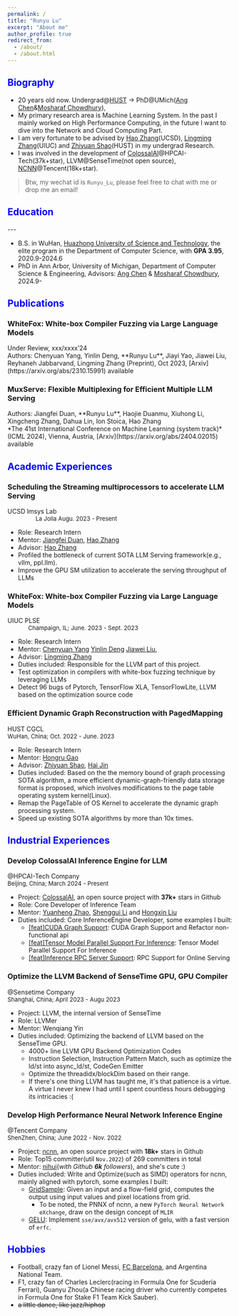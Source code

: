 ```yaml
---
permalink: /
title: "Runyu Lu"
excerpt: "About me"
author_profile: true
redirect_from: 
  - /about/
  - /about.html
---
```


<!-- This is the front page of a website that is powered by the [academicpages template](https://github.com/academicpages/academicpages.github.io) and hosted on GitHub pages. [GitHub pages](https://pages.github.com) is a free service in which websites are built and hosted from code and data stored in a GitHub repository, automatically updating when a new commit is made to the respository. This template was forked from the [Minimal Mistakes Jekyll Theme](https://mmistakes.github.io/minimal-mistakes/) created by Michael Rose, and then extended to support the kinds of content that academics have: publications, talks, teaching, a portfolio, blog posts, and a dynamically-generated CV. You can fork [this repository](https://github.com/academicpages/academicpages.github.io) right now, modify the configuration and markdown files, add your own PDFs and other content, and have your own site for free, with no ads! An older version of this template powers my own personal website at [stuartgeiger.com](http://stuartgeiger.com), which uses [this Github repository](https://github.com/staeiou/staeiou.github.io). -->


<h2 class="col">
<font color=blue>Biography</font>
</h2>
<!-- --- -->

<!-- * 20 years old, fourth-year Undergraduate@[HUST](http://english.hust.edu.cn/) -> PhD@UMich(Ang Chen&Mosharaf Chowdhury) -->
<!-- * the elite program in the Department of Computer Science & Technology, with **GPA 3.95, rank 4th** -->
<!-- * Intern@[UIUC](http://lingming.cs.illinois.edu/index.html), about llvm fuzzing, with the guidance of Chenyuan Yang@UIUC, Lingming Zhang@UIUC -->
<!-- * Intern@[UCSD](https://people.eecs.berkeley.edu/~hao/), about LLM Serving, under the guidance of Jiangfei Duan@CUHK, Hao Zhang@UCSD -->
<!-- * I have optimized the LLVM Backend for [SenseTime](https://www.sensetime.com/)(GPU Compiler Optimization), written many high-performance neural networks operators for [Tencent](https://github.com/Tencent/ncnn) company(Inference Engine), I also have made some contributions to open source projects of [Microsoft](https://github.com/microsoft/AI-System), [Meituan](https://github.com/meituan/YOLOv6), and [Megvii](https://github.com/MegEngine/MegCC).  -->
<!-- * In addition, as the person in charge, I once led a team to complete an industry project of the deployment of object detection and pose estimation models on arm chips, which perfectly meet the high FPS demands.  -->

* 20 years old now. Undergrad@[HUST](http://english.hust.edu.cn/) -> PhD@UMich([Ang Chen](https://web.eecs.umich.edu/~chenang/)&[Mosharaf Chowdhury](https://www.mosharaf.com/)), 
* My primary research area is Machine Learning System. In the past I mainly worked on High Performance Computing, in the future I want to dive into the Network and Cloud Computing Part.
* I am very fortunate to be advised by [Hao Zhang](https://cseweb.ucsd.edu/~haozhang/)(UCSD), [Lingming Zhang](http://lingming.cs.illinois.edu/index.html)(UIUC) and [Zhiyuan Shao](https://github.com/MrShawCode)(HUST) in my undergrad Research.
* I was involved in the development of [ColossalAI](https://github.com/hpcaitech/ColossalAI)@HPCAI-Tech(37k+star), LLVM@SenseTime(not open source), [NCNN](https://github.com/Tencent/ncnn)@Tencent(18k+star).

> Btw, my wechat id is `Runyu_Lu`, please feel free to chat with me or drop me an email!

<!-- <h2 class="col"> -->
<!-- <font color=blue>Skills</font> -->
<!-- </h2> -->
<!-- --- -->
<!--  -->
<!-- * **AI:** LLM/CV Model Deployment -->
<!-- * **HPC:** CUDA, Intel SSE, Arm NEON, Assembly, Async Programming -->
<!-- * **Compiler:** Compiler Infra like LLVM, MLIR, Triton -->

<h2 class="col">
<font color=blue>Education</font>
</h2>
---

* B.S. in WuHan, [Huazhong University of Science and Technology](http://english.hust.edu.cn/), the elite program in the Department of Computer Science, with **GPA 3.95**, 2020.9-2024.6
* PhD in Ann Arbor, University of Michigan, Department of Computer Science & Engineering, Advisors: [Ang Chen](https://web.eecs.umich.edu/~chenang/) & [Mosharaf Chowdhury](https://www.mosharaf.com/), 2024.9-

<!-- * Looking for chances of Summer research experience in US or Singpore -->
<!-- * B.S. in GitHub, GitHub University, 2012 -->
<!-- * M.S. in Jekyll, GitHub University, 2014 -->
<!-- * Ph.D in Version Control Theory, GitHub University, 2018 (expected) -->

<h2 class="col">
<font color=blue>Publications</font>
</h2>

<div class="section-text col-right">
<h3><a href="#" style="text-decoration: none;"><span class="emph">WhiteFox: White-box Compiler Fuzzing via Large Language Models</span> </a></h3>
</div>
<div><a href="https://arxiv.org/abs/2310.15991" style="text-decoration: none;">Under Review, xxx/xxxx’24</a></div>
Authors: Chenyuan Yang, Yinlin Deng, **Runyu Lu**, Jiayi Yao, Jiawei Liu, Reyhaneh Jabbarvand, Lingming Zhang  
(Preprint), Oct 2023, [Arxiv](https://arxiv.org/abs/2310.15991) available
<!-- <br> -->


<div class="section-text col-right">
<h3><a href="#" style="text-decoration: none;"><span class="emph">MuxServe: Flexible Multiplexing for Efficient Multiple LLM Serving</span> </a></h3>
</div>
<!-- <div><a href="https://arxiv.org/abs/2404.02015" style="text-decoration: none;">Under Review, xxx/xxxx’24</a></div> -->
Authors: Jiangfei Duan, **Runyu Lu**, Haojie Duanmu, Xiuhong Li, Xingcheng Zhang, Dahua Lin, Ion Stoica, Hao Zhang
<br>
*The 41st International Conference on Machine Learning (system track)* 
<br>
(ICML 2024), Vienna, Austria, [Arxiv](https://arxiv.org/abs/2404.02015) available 



<!-- ACM Joint European Software Engineering Conference and Symposium on the Foundations of Software Engineering* -->

<!-- <div class="section-text col-right"> -->
<!-- <h3><a href="#" style="text-decoration: none;"><span class="emph">Efficient Memory Management for Large Dynamic Graph Serving with PagedMapping</span> </a></h3> -->
<!-- </div> -->

<!-- <div><a href="https://lmsys.org/" style="text-decoration: none;">To be submitted, xxxx’24</a></div> -->

<!-- Authors: `*`Hongru Gao, `*`**Runyu Lu**, Zhiyuan Shao, Hai Jin   -->
<!-- *The IEEE International Conference on Data Engineering* -->

<!-- `*` *denotes joint first authors* -->


<h2 class="col">
<font color=blue>Academic Experiences</font>
</h2>

<div class="section-text col-right">
<h3><a href="#" style="text-decoration: none;"><span class="emph">Scheduling the Streaming multiprocessors to accelerate LLM Serving</span> </a></h3>
</div>

<div><a href="https://lmsys.org/" style="text-decoration: none;">UCSD lmsys Lab</a>
<font size ="2"> &emsp; &emsp; &emsp; &emsp; &emsp; &emsp; &emsp; &emsp; &emsp; &emsp; &emsp; &emsp; &emsp; &emsp; &emsp; &emsp; &emsp; &emsp; &emsp; &emsp; &emsp; &emsp;&nbsp; &emsp; &emsp; &emsp;&emsp; &emsp; La Jolla Augu. 2023 - Present </font>
</div>

<!-- * Role: Research Intern  -->
<!-- * Role: Role: Research Intern, **Second author**, paper already submitted to **xxxx'24**, Arxiv Available soon -->
* Role: Research Intern
* Mentor: [Jiangfei Duan](https://jf-d.github.io/), [Hao Zhang](https://people.eecs.berkeley.edu/~hao/)
* Advisor: [Hao Zhang](https://people.eecs.berkeley.edu/~hao/)
* Profiled the bottleneck of current SOTA LLM Serving framework(e.g., vllm, ppl.llm).
* Improve the GPU SM utilization to accelerate the serving throughput of LLMs
<!-- * now coding for one project about acclerating the serving throughput of LLMs. -->

<!-- 0 -->
<div class="section-text col-right">
<h3><a href="#" style="text-decoration: none;"><span class="emph">WhiteFox: White-box Compiler Fuzzing via Large Language Models</span> </a></h3>
</div>

<div><a href="http://lingming.cs.illinois.edu/index.html" style="text-decoration: none;">UIUC PLSE</a>
<font size ="2"> &emsp; &emsp; &emsp; &emsp; &emsp; &emsp; &emsp; &emsp; &emsp; &emsp; &emsp; &emsp; &emsp; &emsp; &emsp; &emsp; &emsp; &emsp; &emsp; &emsp; &emsp; &emsp;&nbsp; &emsp; &emsp; &emsp;&emsp; &emsp; Champaign, IL; June. 2023 - Sept. 2023 </font>
</div>

<!-- * Role: Role: Research Intern, **Third author**, paper already submitted to **xxxx'24**, Arxiv Available in this [link](https://arxiv.org/abs/2310.15991) -->
* Role: Research Intern
* Mentor: [Chenyuan Yang](https://yangchenyuan.github.io/) [Yinlin Deng](https://dengyinlin.github.io/) [Jiawei Liu](https://jiawei-site.github.io/),
* Advisor: [Lingming Zhang](http://lingming.cs.illinois.edu/index.html)
* Duties included:  Responsible for the LLVM part of this project. 
* Test optimization in compilers with white-box fuzzing technique by leveraging LLMs
* Detect 96 bugs of Pytorch, TensorFlow XLA, TensorFlowLite, LLVM based on the optimization source code


<!-- 1 -->
<div class="section-text col-right">
<h3><a href="#" style="text-decoration: none;"><span class="emph">Efficient</span>  Dynamic Graph Reconstruction with PagedMapping</a></h3>
</div>

<div><a href="http://grid.hust.edu.cn/" style="text-decoration: none;">HUST CGCL</a>
<font size ="2"> &emsp; &emsp; &emsp; &emsp; &emsp; &emsp; &emsp; &emsp; &emsp; &emsp; &emsp; &emsp; &emsp; &emsp; &emsp; &emsp; &emsp; &emsp; &emsp;&emsp; &emsp; &emsp; &emsp; &emsp; &emsp; WuHan, China; Oct. 2022 - June. 2023 </font>
</div>

<!-- * Role: Research Intern, **Co-first author**, paper is submitted to **xxxx'24** -->
* Role: Research Intern
* Mentor: [Hongru Gao](https://github.com/hongrugao) 
* Advisor: [Zhiyuan Shao](https://www.researchgate.net/profile/Zhiyuan-Shao), [Hai Jin](https://scholar.google.ca/citations?user=o02W0aEAAAAJ&hl=en)
* Duties included: Based on the the memory bound of graph processing SOTA algorithm, a more efficient dynamic-graph-friendly data storage format is proposed, which involves modifications to the page table operating system kernel(Linux).
* Remap the PageTable of OS Kernel to accelerate the dynamic graph processing system.
* Speed up existing SOTA algorithms by more than 10x times.

<h2 class="col">
<font color=blue>Industrial Experiences</font>
</h2>

<!-- 0 -->
<div class="section-text col-right">
<h3><a href="#" style="text-decoration: none;"><span class="emph">Develop ColossalAI Inference Engine for LLM</span></a></h3>
</div>

<div><a href="https://hpc-ai.com/" style="text-decoration: none;">@HPCAI-Tech Company</a>
<font size ="2"> &emsp; &emsp; &emsp; &emsp; &emsp; &emsp; &emsp; &emsp; &emsp;&emsp; &emsp; &emsp; &emsp; &emsp; &emsp; &emsp; &emsp; &emsp; &emsp; Beijing, China; March 2024 - Present</font>
</div>

* Project: [ColossalAI](https://github.com/hpcaitech/ColossalAI), an open source project with **37k+** stars in Github
* Role: Core Developer of Inference Team
* Mentor: [Yuanheng Zhao](https://github.com/yuanheng-zhao), [Shenggui Li](https://franklee.xyz/) and [Hongxin Liu](https://github.com/ver217)
* Duties included: Core InferenceEngine Developer, some examples I built:
  * [[feat]CUDA Graph Support](https://github.com/hpcaitech/ColossalAI/pull/5434): CUDA Graph Support and Refactor non-functional api
  * [[feat]Tensor Model Parallel Support For Inference](https://github.com/hpcaitech/ColossalAI/pull/5563): Tensor Model Parallel Support For Inference
  * [[feat]Inference RPC Server Support](https://github.com/hpcaitech/ColossalAI/pull/5705): RPC Support for Online Serving

<!-- 1 -->
<div class="section-text col-right">
<h3><a href="#" style="text-decoration: none;"><span class="emph">Optimize the LLVM Backend of SenseTime GPU, GPU Compiler</span></a></h3>
</div>

<div><a href="https://www.sensetime.com/en" style="text-decoration: none;">@Sensetime Company</a>
<font size ="2"> &emsp; &emsp; &emsp; &emsp; &emsp; &emsp; &emsp; &emsp; &emsp;&emsp; &emsp; &emsp; &emsp; &emsp; &emsp; &emsp; &emsp; &emsp; &emsp; Shanghai, China; April 2023 - Augu 2023</font>
</div>

* Project: LLVM, the internal version of SenseTime
* Role: LLVMer
* Mentor: Wenqiang Yin
* Duties included: Optimizing the backend of LLVM based on the SenseTime GPU.
  * 4000+ line LLVM GPU Backend Optimization Codes
  * Instruction Selection, Instruction Pattern Match, such as optimize the ld/st into async_ld/st, CodeGen Emitter
  * Optimize the threadidx/blockDim based on their range.
  * If there's one thing LLVM has taught me, it's that patience is a virtue. A virtue I never knew I had until I spent countless hours debugging its intricacies :(

<div class="section-text col-right">
<h3><a href="#" style="text-decoration: none;"><span class="emph">Develop High</span> Performance Neural Network Inference Engine</a></h3>
</div>

<!-- 2 -->
<div><a href="https://www.tencent.com/en-us/" style="text-decoration: none;">@Tencent Company</a>
<font size ="2"> &emsp; &emsp; &emsp; &emsp; &emsp; &emsp; &emsp; &emsp; &emsp; &emsp; &emsp; &emsp; &emsp; &emsp; &emsp; &emsp;&nbsp;&emsp; &emsp;&emsp;&nbsp;&emsp; &emsp;&emsp;ShenZhen, China; June 2022 - Nov. 2022 </font>
</div>

* Project: [ncnn](https://github.com/Tencent/ncnn), an open source project with **18k+** stars in Github
* Role: Top15 committer(util `Nov.2022`) of 269 committers in total
* Mentor: [nihui](https://github.com/nihui)(*with Github **6k** followers*), and she's cute :)
* Duties included: Write and Optimize(such as SIMD) operators for ncnn, mainly aligned with pytorch, some examples I built:
  * [GridSample](https://github.com/Tencent/ncnn/pull/4288): Given an input and a flow-field grid, computes the output using input values and pixel locations from grid.
      * To be noted, the PNNX of ncnn, a new `PyTorch Neural Network eXchange`, draw on the design concept of `MLIR`
  * [GELU](https://github.com/Tencent/ncnn/pull/4144): Implement `sse/avx/avx512` version of gelu, with a fast version of `erfc`.

<!-- 3 -->
<!-- <div class="section-text col-right"> -->
<!-- <h3><a href="#" style="text-decoration: none;"><span class="emph">Deploy</span> High-FPS AI Models on Arm Chips</a></h3> -->
<!-- </div> -->
<!--  -->
<!-- <div><a href="https://en.fiberhome.com/" style="text-decoration: none;"> @FiberHome Telecommunication Company</a> -->
<!-- <font size ="2"> &emsp; &emsp; &emsp; &emsp; &emsp; &nbsp; WuHan, China; April 2021 - June.2021</font> -->
<!-- </div> -->
<!--  -->
<!-- > Establish a team of 7 undergraduate, 1 postgraduate in total for This Project. -->
<!--  -->
<!-- * Role: **Leader** @ [Dian.AI](https://dian.org.cn/) -->
<!-- * Mentor: [Yayu Gao](https://scholar.google.com.hk/citations?user=o42amRcAAAAJ) -->
<!-- * Mentor of AI Group: [Xinggang Wang](https://scholar.google.com/citations?user=qNCTLV0AAAAJ&hl=en) -->
<!-- * Duties included: As the project leader  -->
  <!-- - Arm CPU/20FPS/ Snapdragon 870 -->
  <!-- - YOLOX/Lite-HRNet -->
  <!-- - pattern match algorithm/Hungarian Algorithm -->

<!-- 2
<div class="section-text col-right">
<h3><a href="#" style="text-decoration: none;"><span class="emph">Explore</span> Backdoor Attack on Transformer Models</a></h3>
</div>

<div><a href="https://mathcenter.hust.edu.cn/Research_Groups/John_Hopcroft_Lab_for_Data_Science.htm" style="text-decoration: none;">John Hopcroft Lab for Data Science</a>
<font size ="2"> &emsp; &emsp; &emsp; &emsp; &emsp; &emsp; &emsp; &emsp; &emsp; &emsp; WuHan, China; April. 2022 - Augu.2023 </font>
</div>

* Role: Research Intern
* Mentor: [Kun He](https://scholar.google.com/citations?user=YTQnGJsAAAAJ&hl=en)
* Duties included:  Research the model security of classic classification models such as ViT and DeiT, with a focus on black-box attacks. -->

<!-- <h2 class="col">
<font color=blue>Honors</font>
</h2>

* Tencent Scholarship (2023)
* Huawei "Intelligent Base" Scholarship (2022)

* Science and Technology Innovation Scholarship(2022), School of Computer Science and Technology, HUST
* Academic Excellence Scholarship(2021), School of Computer Science and Technology, HUST
* Academic Excellence Scholarship(2020), School of Computer Science and Technology, HUST -->

<!-- ### to be completed  -->

<h2 class="col">
<font color=blue>Hobbies</font>
</h2>

* Football, crazy fan of Lionel Messi, [FC Barcelona](https://www.fcbarcelona.com/en/), and Argentina National Team.
* F1, crazy fan of Charles Leclerc(racing in Formula One for Scuderia Ferrari), Guanyu Zhou(a Chinese racing driver who currently competes in Formula One for Stake F1 Team Kick Sauber).
* ~~a little dance, like jazz/hiphop~~


<!-- 
A data-driven personal website
======
Like many other Jekyll-based GitHub Pages templates, academicpages makes you separate the website's content from its form. The content & metadata of your website are in structured markdown files, while various other files constitute the theme, specifying how to transform that content & metadata into HTML pages. You keep these various markdown (.md), YAML (.yml), HTML, and CSS files in a public GitHub repository. Each time you commit and push an update to the repository, the [GitHub pages](https://pages.github.com/) service creates static HTML pages based on these files, which are hosted on GitHub's servers free of charge.

Many of the features of dynamic content management systems (like Wordpress) can be achieved in this fashion, using a fraction of the computational resources and with far less vulnerability to hacking and DDoSing. You can also modify the theme to your heart's content without touching the content of your site. If you get to a point where you've broken something in Jekyll/HTML/CSS beyond repair, your markdown files describing your talks, publications, etc. are safe. You can rollback the changes or even delete the repository and start over -- just be sure to save the markdown files! Finally, you can also write scripts that process the structured data on the site, such as [this one](https://github.com/academicpages/academicpages.github.io/blob/master/talkmap.ipynb) that analyzes metadata in pages about talks to display [a map of every location you've given a talk](https://academicpages.github.io/talkmap.html).

Getting started
======
1. Register a GitHub account if you don't have one and confirm your e-mail (required!)
1. Fork [this repository](https://github.com/academicpages/academicpages.github.io) by clicking the "fork" button in the top right. 
1. Go to the repository's settings (rightmost item in the tabs that start with "Code", should be below "Unwatch"). Rename the repository "[your GitHub username].github.io", which will also be your website's URL.
1. Set site-wide configuration and create content & metadata (see below -- also see [this set of diffs](http://archive.is/3TPas) showing what files were changed to set up [an example site](https://getorg-testacct.github.io) for a user with the username "getorg-testacct")
1. Upload any files (like PDFs, .zip files, etc.) to the files/ directory. They will appear at https://[your GitHub username].github.io/files/example.pdf.  
1. Check status by going to the repository settings, in the "GitHub pages" section

Site-wide configuration
------
The main configuration file for the site is in the base directory in [_config.yml](https://github.com/academicpages/academicpages.github.io/blob/master/_config.yml), which defines the content in the sidebars and other site-wide features. You will need to replace the default variables with ones about yourself and your site's github repository. The configuration file for the top menu is in [_data/navigation.yml](https://github.com/academicpages/academicpages.github.io/blob/master/_data/navigation.yml). For example, if you don't have a portfolio or blog posts, you can remove those items from that navigation.yml file to remove them from the header. 

Create content & metadata
------
For site content, there is one markdown file for each type of content, which are stored in directories like _publications, _talks, _posts, _teaching, or _pages. For example, each talk is a markdown file in the [_talks directory](https://github.com/academicpages/academicpages.github.io/tree/master/_talks). At the top of each markdown file is structured data in YAML about the talk, which the theme will parse to do lots of cool stuff. The same structured data about a talk is used to generate the list of talks on the [Talks page](https://academicpages.github.io/talks), each [individual page](https://academicpages.github.io/talks/2012-03-01-talk-1) for specific talks, the talks section for the [CV page](https://academicpages.github.io/cv), and the [map of places you've given a talk](https://academicpages.github.io/talkmap.html) (if you run this [python file](https://github.com/academicpages/academicpages.github.io/blob/master/talkmap.py) or [Jupyter notebook](https://github.com/academicpages/academicpages.github.io/blob/master/talkmap.ipynb), which creates the HTML for the map based on the contents of the _talks directory).

**Markdown generator**

I have also created [a set of Jupyter notebooks](https://github.com/academicpages/academicpages.github.io/tree/master/markdown_generator
) that converts a CSV containing structured data about talks or presentations into individual markdown files that will be properly formatted for the academicpages template. The sample CSVs in that directory are the ones I used to create my own personal website at stuartgeiger.com. My usual workflow is that I keep a spreadsheet of my publications and talks, then run the code in these notebooks to generate the markdown files, then commit and push them to the GitHub repository.

How to edit your site's GitHub repository
------
Many people use a git client to create files on their local computer and then push them to GitHub's servers. If you are not familiar with git, you can directly edit these configuration and markdown files directly in the github.com interface. Navigate to a file (like [this one](https://github.com/academicpages/academicpages.github.io/blob/master/_talks/2012-03-01-talk-1.md) and click the pencil icon in the top right of the content preview (to the right of the "Raw | Blame | History" buttons). You can delete a file by clicking the trashcan icon to the right of the pencil icon. You can also create new files or upload files by navigating to a directory and clicking the "Create new file" or "Upload files" buttons. 

Example: editing a markdown file for a talk
![Editing a markdown file for a talk](/images/editing-talk.png)

For more info
------
More info about configuring academicpages can be found in [the guide](https://academicpages.github.io/markdown/). The [guides for the Minimal Mistakes theme](https://mmistakes.github.io/minimal-mistakes/docs/configuration/) (which this theme was forked from) might also be helpful. -->
